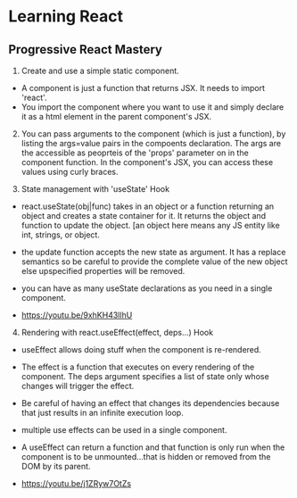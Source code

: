 # Learning React

## Progressive React Mastery

1. Create and use a simple static component.

- A component is just a function that returns JSX. It needs to import 'react'.
- You import the component where you want to use it and simply declare it as a html element in the parent component's JSX.

2. You can pass arguments to the component (which is just a function), by listing the args=value pairs in the compoents declaration. The args are the accessible as peoprteis of the 'props' parameter on in the component function. In the component's JSX, you can access these values using curly braces.

3. State management with 'useState' Hook

- react.useState(obj|func) takes in an object or a function returning an object and creates a state container for it. It returns the object and function to update the object. [an object here means any JS entity like int, strings, or object.

- the update function accepts the new state as argument. It has a replace semantics so be careful to provide the complete value of the new object else upspecified properties will be removed.

- you can have as many useState declarations as you need in a single component.

- https://youtu.be/9xhKH43llhU

4. Rendering with react.useEffect(effect, deps...) Hook

- useEffect allows doing stuff when the component is re-rendered.

- The effect is a function that executes on every rendering of the component. The deps argument specifies a list of state only whose changes will trigger the effect.

- Be careful of having an effect that changes its dependencies because that just results in an infinite execution loop.

- multiple use effects can be used in a single component.

- A useEffect can return a function and that function is only run when the component is to be unmounted...that is hidden or removed from the DOM by its parent.

- https://youtu.be/j1ZRyw7OtZs